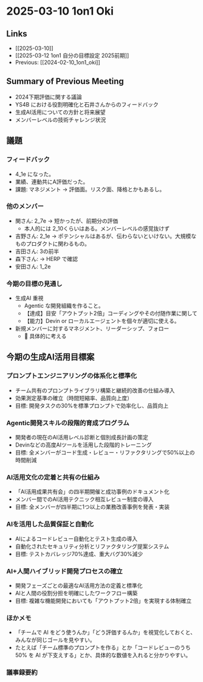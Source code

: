 # 2025-03-10 1on1 Oki

## Links

- [[2025-03-10]]
- [[2025-03-12 1on1 自分の目標設定 2025前期]]
- Previous: [[2024-02-10_1on1_oki]]

## Summary of Previous Meeting

- 2024下期評価に関する議論
- YS4B における役割明確化と石井さんからのフィードバック
- 生成AI活用についての方針と将来展望
- メンバーレベルの技術チャレンジ状況

## 議題

### フィードバック

- 4_1e になった。
- 業績、連動共にA評価だった。
- 課題: マネジメント -> 評価面。リスク面、降格とかもあるし。

### 他のメンバー

- 関さん: 2_7e -> 短かったが、前期分の評価
  - 本人的には 2_10くらいはある。メンバーレベルの感覚抜けず
- 吉野さん: 2_1e -> ポテンシャルはあるが、伝わらないといけない。大規模なものプロダクトに関わるもの。
- 吉田さん: 3の前半
- 森下さん: -> HERP で確認
- 安田さん: 1_2e

### 今期の目標の見通し

- 生成AI 重視
  - Agentic な開発組織を作ること。
  - 【達成】目安「アウトプット2倍」コーディングやその付随作業に関して
  - 【能力】Devin or ローカルエージェントを個々が適切に使える。
- 新規メンバーに対するマネジメント、リーダーシップ、フォロー
  - 🔶 具体的に考える

## 今期の生成AI活用目標案

### プロンプトエンジニアリングの体系化と標準化

- チーム共有のプロンプトライブラリ構築と継続的改善の仕組み導入
- 効果測定基準の確立（時間短縮率、品質向上度）
- 目標: 開発タスクの30%を標準プロンプトで効率化し、品質向上

### Agentic開発スキルの段階的育成プログラム

- 開発者の現在のAI活用レベル診断と個別成長計画の策定
- Devinなどの高度AIツールを活用した段階的トレーニング
- 目標: 全メンバーがコード生成・レビュー・リファクタリングで50%以上の時間削減

### AI活用文化の定着と共有の仕組み

- 「AI活用成果共有会」の四半期開催と成功事例のドキュメント化
- メンバー間でのAI活用テクニック相互レビュー制度の導入
- 目標: 全メンバーが四半期に1つ以上の業務改善事例を発表・実装

### AIを活用した品質保証と自動化

- AIによるコードレビュー自動化とテスト生成の導入
- 自動化されたセキュリティ分析とリファクタリング提案システム
- 目標: テストカバレッジ70%達成、重大バグ30%減少

### AI+人間ハイブリッド開発プロセスの確立

- 開発フェーズごとの最適なAI活用方法の定義と標準化
- AIと人間の役割分担を明確にしたワークフロー構築
- 目標: 複雑な機能開発においても「アウトプット2倍」を実現する体制確立

### ほかメモ

- 「チームで AI をどう使うんか」「どう評価するんか」を視覚化しておくと、みんなが同じゴールを見やすい。
- たとえば「チーム標準のプロンプトを作る」とか「コードレビューのうち 50% を AI が下支えする」とか、具体的な数値を入れると分かりやすい。

### 議事録要約

